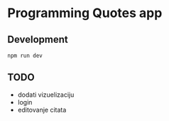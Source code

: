 # Programming Quotes app

## Development

```
npm run dev
```

## TODO

- dodati vizuelizaciju
- login
- editovanje citata